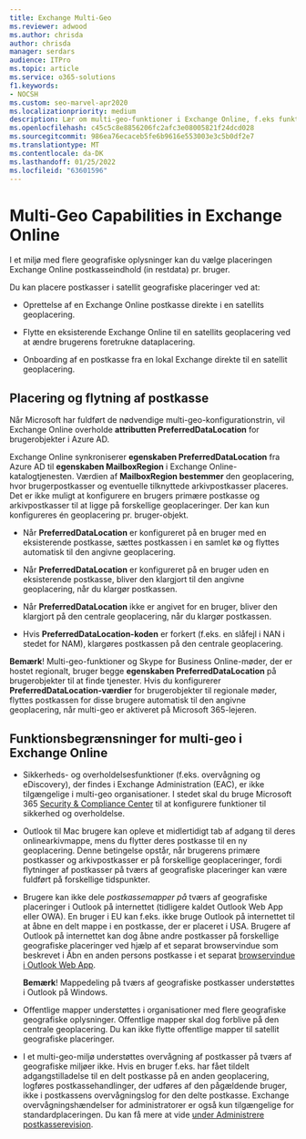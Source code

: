 ```yaml
---
title: Exchange Multi-Geo
ms.reviewer: adwood
ms.author: chrisda
author: chrisda
manager: serdars
audience: ITPro
ms.topic: article
ms.service: o365-solutions
f1.keywords:
- NOCSH
ms.custom: seo-marvel-apr2020
ms.localizationpriority: medium
description: Lær om multi-geo-funktioner i Exchange Online, f.eks funktionsbegrænsninger og postkasseplacering.
ms.openlocfilehash: c45c5c8e8856206fc2afc3e08005821f24dcd028
ms.sourcegitcommit: 986ea76ecaceb5fe6b9616e553003e3c5b0df2e7
ms.translationtype: MT
ms.contentlocale: da-DK
ms.lasthandoff: 01/25/2022
ms.locfileid: "63601596"
---
```

# <a name="multi-geo-capabilities-in-exchange-online"></a>Multi-Geo Capabilities in Exchange Online

I et miljø med flere geografiske oplysninger kan du vælge placeringen Exchange Online postkasseindhold (in restdata) pr. bruger.

Du kan placere postkasser i satellit geografiske placeringer ved at:

- Oprettelse af en Exchange Online postkasse direkte i en satellits geoplacering.

- Flytte en eksisterende Exchange Online til en satellits geoplacering ved at ændre brugerens foretrukne dataplacering.

- Onboarding af en postkasse fra en lokal Exchange direkte til en satellit geoplacering.

## <a name="mailbox-placement-and-moves"></a>Placering og flytning af postkasse

Når Microsoft har fuldført de nødvendige multi-geo-konfigurationstrin, vil Exchange Online overholde **attributten PreferredDataLocation** for brugerobjekter i Azure AD.

Exchange Online synkroniserer **egenskaben PreferredDataLocation** fra Azure AD til **egenskaben MailboxRegion** i Exchange Online-katalogtjenesten. Værdien af **MailboxRegion bestemmer** den geoplacering, hvor brugerpostkasser og eventuelle tilknyttede arkivpostkasser placeres. Det er ikke muligt at konfigurere en brugers primære postkasse og arkivpostkasser til at ligge på forskellige geoplaceringer. Der kan kun konfigureres én geoplacering pr. bruger-objekt.

- Når **PreferredDataLocation** er konfigureret på en bruger med en eksisterende postkasse, sættes postkassen i en samlet kø og flyttes automatisk til den angivne geoplacering.

- Når **PreferredDataLocation** er konfigureret på en bruger uden en eksisterende postkasse, bliver den klargjort til den angivne geoplacering, når du klargør postkassen.

- Når **PreferredDataLocation** ikke er angivet for en bruger, bliver den klargjort på den centrale geoplacering, når du klargør postkassen.

- Hvis **PreferredDataLocation-koden** er forkert (f.eks. en slåfejl i NAN i stedet for NAM), klargøres postkassen på den centrale geoplacering.

**Bemærk**! Multi-geo-funktioner og Skype for Business Online-møder, der er hostet regionalt, bruger begge **egenskaben PreferredDataLocation** på brugerobjekter til at finde tjenester. Hvis du konfigurerer **PreferredDataLocation-værdier** for brugerobjekter til regionale møder, flyttes postkassen for disse brugere automatisk til den angivne geoplacering, når multi-geo er aktiveret på Microsoft 365-lejeren.

## <a name="feature-limitations-for-multi-geo-in-exchange-online"></a>Funktionsbegrænsninger for multi-geo i Exchange Online

- Sikkerheds- og overholdelsesfunktioner (f.eks. overvågning og eDiscovery), der findes i Exchange Administration (EAC), er ikke tilgængelige i multi-geo organisationer. I stedet skal du bruge Microsoft 365 [Security & Compliance Center](https://support.office.com/article/7e696a40-b86b-4a20-afcc-559218b7b1b8) til at konfigurere funktioner til sikkerhed og overholdelse.

- Outlook til Mac brugere kan opleve et midlertidigt tab af adgang til deres onlinearkivmappe, mens du flytter deres postkasse til en ny geoplacering. Denne betingelse opstår, når brugerens primære postkasser og arkivpostkasser er på forskellige geoplaceringer, fordi flytninger af postkasser på tværs af geografiske placeringer kan være fuldført på forskellige tidspunkter.

- Brugere kan ikke dele *postkassemapper på* tværs af geografiske placeringer i Outlook på internettet (tidligere kaldet Outlook Web App eller OWA). En bruger i EU kan f.eks. ikke bruge Outlook på internettet til at åbne en delt mappe i en postkasse, der er placeret i USA. Brugere af Outlook på internettet kan dog åbne andre postkasser  på forskellige geografiske placeringer ved hjælp af et separat browservindue som beskrevet i Åbn en anden persons postkasse i et separat [browservindue i Outlook Web App](https://support.office.com/article/A909AD30-E413-40B5-A487-0EA70B763081#__toc372210362).

  **Bemærk**! Mappedeling på tværs af geografiske postkasser understøttes i Outlook på Windows.

- Offentlige mapper understøttes i organisationer med flere geografiske geografiske oplysninger. Offentlige mapper skal dog forblive på den centrale geoplacering. Du kan ikke flytte offentlige mapper til satellit geografiske placeringer.

- I et multi-geo-miljø understøttes overvågning af postkasser på tværs af geografiske miljøer ikke. Hvis en bruger f.eks. har fået tildelt adgangstilladelse til en delt postkasse på en anden geoplacering, logføres postkassehandlinger, der udføres af den pågældende bruger, ikke i postkassens overvågningslog for den delte postkasse. Exchange overvågningshændelser for administratorer er også kun tilgængelige for standardplaceringen. Du kan få mere at vide [under Administrere postkasserevision](../compliance/enable-mailbox-auditing.md).
